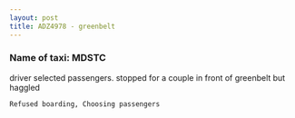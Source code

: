 ```yaml
---
layout: post
title: ADZ4978 - greenbelt
---
```


### Name of taxi: MDSTC 

driver selected passengers. stopped for a couple in front of greenbelt but haggled

```Refused boarding, Choosing passengers```

